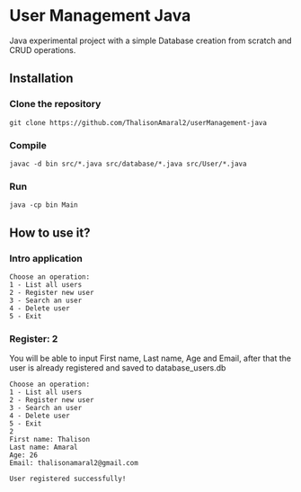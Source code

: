 # User Management Java
Java experimental project with a simple Database creation from scratch and CRUD operations.

## Installation
### Clone the repository
```
git clone https://github.com/ThalisonAmaral2/userManagement-java
```
### Compile
```
javac -d bin src/*.java src/database/*.java src/User/*.java
```
### Run
```
java -cp bin Main
```


## How to use it?
### Intro application
```
Choose an operation:
1 - List all users
2 - Register new user
3 - Search an user
4 - Delete user
5 - Exit
```
### Register: 2
You will be able to input First name, Last name, Age and Email, after that the user is already registered and saved to database_users.db
```
Choose an operation:
1 - List all users
2 - Register new user
3 - Search an user
4 - Delete user
5 - Exit
2
First name: Thalison
Last name: Amaral
Age: 26
Email: thalisonamaral2@gmail.com

User registered successfully!

```
